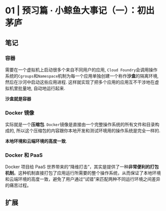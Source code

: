 # 01 | 预习篇 · 小鲸鱼大事记（一）：初出茅庐 

## 笔记

### 容器

需要在一个虚拟机上启动很多个来自不同用户的应用, `Cloud Foundry`会调用操作系统的`Cgroups`和`Namespace`机制为每一个应用单独创建一个称作**沙盒**的隔离环境, 然后在沙河中启动这些应用进程. 这样就实现了把多个应用的应用互不干涉地在虚拟机里批量地, 自动地运行起来.

**沙盒就是容器**

### Docker 镜像

实际就是一个**压缩包**. `Docker`镜像是直接由一个完整操作系统的所有文件和目录构成的, 所以这个压缩包的内容跟你本地开发和测试环境用的操作系统是完全一样的.

**本地环境和云端环境的高度一致**.

### Docker 和  PaaS

Docker 项目给 PaaS 世界带来的“降维打击”，其实是提供了一种**非常便利的打包机制**。这种机制直接打包了应用运行所需要的整个操作系统，从而保证了本地环境和云端环境的高度一致，避免了用户通过“试错”来匹配两种不同运行环境之间差异的痛苦过程。

## 扩展